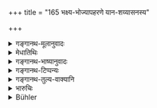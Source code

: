 +++
title = "165 भक्ष्य-भोज्यापहरणे यान-शय्यासनस्य"

+++

<details><summary>गङ्गानथ-मूलानुवादः</summary>

For the stealing of eatables and edibles, of a conveyance or a bed, or a seat, or of fruits, roots and flowers,—the expiation consists of the Five Products of the cow.—(165)
</details>

<details><summary>मेधातिथिः</summary>

**यानं** गन्त्र्यादि । **शय्या** खट्वादि । **आसनं** बृस्यासंदीपट्टादि । **भक्ष्यभोज्ययोः** खरविशदतद्वैपरीत्येन भेदो विज्ञेयः । **भक्ष्यं** मोदकशष्कुल्यादि । **भोज्यं** यावकादि । **पञ्चगव्यं** प्रसिद्धम् । अत्राप्य् एकाहम् एव ॥ ११.१६५ ॥
</details>

<details><summary>गङ्गानथ-भाष्यानुवादः</summary>

‘*Conveyance*’—the cart and such things.

‘*Bed*’—the bedstead, and so forth.

‘*Seat*’—the mat, the stool, or wooden slab.

‘*Eatables and edibles*.’—The distinction between the two should be
understood to be this that while one stands for what is dry and
scattered, the other stands for the reverse;—‘*eatables\`*’ standing for
such things as sweetmeats, cakes and the like and ‘*edibles*’ for
barley-gruel and such things.

‘*Five Products of the Cow*’—These are well-known.

Here also what is mentioned should be eaten for one day only.—(165)
</details>

<details><summary>गङ्गानथ-टिप्पन्यः</summary>

This verse is quoted in *Mitākṣarā* (3.265), as referring to cases where
the quantity of food stolen is just enough for one meal;—and in
*Madanapārijāta* (p. 875), which has the same note, and adds that, in as
much as the ‘conveyance’ and other things have been mentioned in the
same context, these also should he understood to be of just that value
which would be equivalent to the value of a single meal.
</details>

<details><summary>गङ्गानथ-तुल्य-वाक्यानि</summary>

*Viṣṇu* (52.8).—‘For stealing sweet-meats, food, drinks, a bed, a seat,
flowers, roots or fruits, the drinking of the five bovine products has
been ordained.’
</details>

<details><summary>भारुचिः</summary>

अत्र च संख्या भक्ष्यभोज्यादीनाम् आवृत्त्यपेक्षया सप्रत्ययाप्रत्ययतो वा ॥ ११.१६४ ॥
</details>

<details><summary>Bühler</summary>

166	(To swallow) the five products of the cow (pankagavya) is the atonement for stealing eatables of various kinds, a vehicle, a bed, a seat, flowers, roots, or fruit.
</details>
